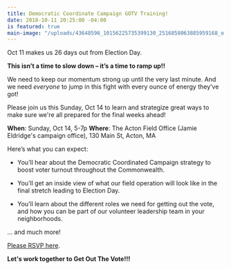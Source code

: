 ```yaml
---
title: Democratic Coordinate Campaign GOTV Training!
date: 2018-10-11 20:25:00 -04:00
is featured: true
main-image: "/uploads/43648596_10156225735399130_2516858063885959168_o.jpg"
---
```


Oct 11 makes us 26 days out from Election Day. 

**This isn’t a time to slow down – it’s a time to ramp up!!**

We need to keep our momentum strong up until the very last minute. And we need *everyone* to jump in this fight with every ounce of energy they’ve got!

Please join us this Sunday, Oct 14 to learn and strategize great ways to make sure we're all prepared for the final weeks ahead!

**When**:  Sunday, Oct 14, 5-7p
**Where**: The Acton Field Office (Jamie Eldridge's campaign office), 130 Main St, Acton, MA 

Here’s what you can expect:

* You’ll hear about the Democratic Coordinated Campaign strategy to boost voter turnout throughout the Commonwealth.

* You’ll get an inside view of what our field operation will look like in the final stretch leading to Election Day.

* You’ll learn about the different roles we need for getting out the vote, and how you can be part of our volunteer leadership team in your neighborhoods.  
  
… and much more!

[Please RSVP here](https://secure.ngpvan.com/6gbU0vur_k6QTqoKTSnbGQ2).

**Let's work together to Get Out The Vote!!!**